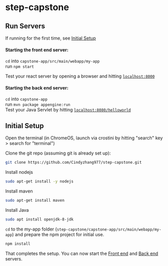 # step-capstone

## Run Servers

If running for the first time, see [Initial Setup](#initial-setup)

#### Starting the front end server:

`cd` into `capstone-app/src/main/webapp/my-app`  
run `npm start`

Test your react server by opening a browser and hitting [`localhost:8000`](http://localhost:8000)

#### Starting the back end server:

`cd` into `capstone-app`  
run `mvn package appengine:run`  
Test your Java Servlet by hitting [`localhost:8080/helloworld`](http://localhost:8080/helloworld)

## Initial Setup

Open the terminal (in ChromeOS, launch via crostini by hitting "search" key > search for "terminal")

Clone the git repo (assuming git is already set up):

```bash
git clone https://github.com/Cindyzhang977/step-capstone.git
```

Install nodejs
```bash
sudo apt-get install -y nodejs
```

Install maven
```bash
sudo apt-get install maven
```

Install Java
```bash
sudo apt install openjdk-8-jdk
```

`cd` to the my-app folder (`step-capstone/capstone-app/src/main/webapp/my-app`) and prepare the npm project for initial use.
```bash
npm install
```

That completes the setup. You can now start the [Front end](#starting-the-front-end-server) and [Back end](#starting-the-back-end-server) servers.
